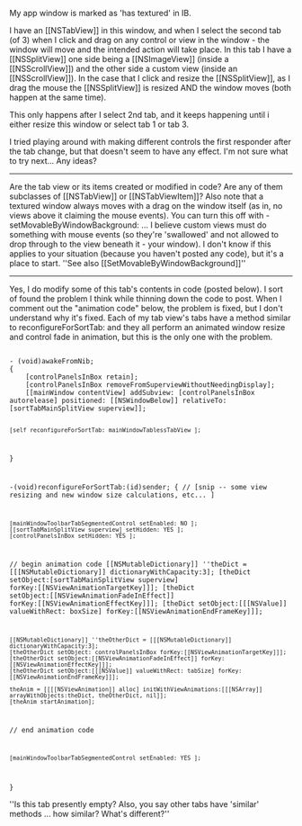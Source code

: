 My app window is marked as 'has textured' in IB.

I have an [[NSTabView]] in this window, and when I select the second tab (of 3) when I click and drag on any control or view in the window - the window will move and the intended action will take place. In this tab I have a [[NSSplitView]] one side being a [[NSImageView]] (inside a  [[NSScrollView]]) and the other side a custom view (inside an [[NSScrollView]]). In the case that I click and resize the [[NSSplitView]], as I drag the mouse the [[NSSplitView]] is resized AND the window moves (both happen at the same time).

This only happens after I select 2nd tab, and it keeps happening until i either resize this window or select tab 1 or tab 3.

I tried playing around with making different controls the first responder after the tab change, but that doesn't seem to have any effect. I'm not sure what to try next... Any ideas?

----

Are the tab view or its items created or modified in code? Are any of them subclasses of [[NSTabView]] or [[NSTabViewItem]]? Also note that a textured window always moves with a drag on the window itself (as in, no views above it claiming the mouse events). You can turn this off with -setMovableByWindowBackground: ... I believe custom views must do something with mouse events (so they're 'swallowed' and not allowed to drop through to the view beneath it - your window). I don't know if this applies to your situation (because you haven't posted any code), but it's a place to start. ''See also [[SetMovableByWindowBackground]]''

----

Yes, I do modify some of this tab's contents in code (posted below). I sort of found the problem I think while thinning down the code to post. When I comment out the "animation code" below, the problem is fixed, but I don't understand why it's fixed. Each of my tab view's tabs have a method similar to reconfigureForSortTab: and they all perform an animated window resize and control fade in animation, but this is the only one with the problem.

<code>
- (void)awakeFromNib;
{
    [controlPanelsInBox retain];
    [controlPanelsInBox removeFromSuperviewWithoutNeedingDisplay];
    [[mainWindow contentView] addSubview: [controlPanelsInBox autorelease] positioned: [[NSWindowBelow]] relativeTo: [sortTabMainSplitView superview]];

    [self reconfigureForSortTab: mainWindowTablessTabView ];
}

-(void)reconfigureForSortTab:(id)sender;
{
    // [snip -- some view resizing and new window size calculations, etc... ]

    [mainWindowToolbarTabSegmentedControl setEnabled: NO ];
    [[sortTabMainSplitView superview] setHidden: YES ];
    [controlPanelsInBox setHidden: YES ];

// begin animation code
    [[NSMutableDictionary]] ''theDict = [[[NSMutableDictionary]] dictionaryWithCapacity:3];
    [theDict setObject:[sortTabMainSplitView superview] forKey:[[NSViewAnimationTargetKey]]];
    [theDict setObject:[[NSViewAnimationFadeInEffect]] forKey:[[NSViewAnimationEffectKey]]];
    [theDict setObject:[[[NSValue]] valueWithRect: boxSize] forKey:[[NSViewAnimationEndFrameKey]]];
    
    [[NSMutableDictionary]] ''theOtherDict = [[[NSMutableDictionary]] dictionaryWithCapacity:3];
    [theOtherDict setObject: controlPanelsInBox forKey:[[NSViewAnimationTargetKey]]];
    [theOtherDict setObject:[[NSViewAnimationFadeInEffect]] forKey:[[NSViewAnimationEffectKey]]];
    [theOtherDict setObject:[[[NSValue]] valueWithRect: tabSize] forKey:[[NSViewAnimationEndFrameKey]]];
    
    theAnim = [[[[NSViewAnimation]] alloc] initWithViewAnimations:[[[NSArray]] arrayWithObjects:theDict, theOtherDict, nil]];
    [theAnim startAnimation];
// end animation code

    [mainWindowToolbarTabSegmentedControl setEnabled: YES ];
}
</code>

''Is this tab presently empty? Also, you say other tabs have 'similar' methods ... how similar? What's different?''
